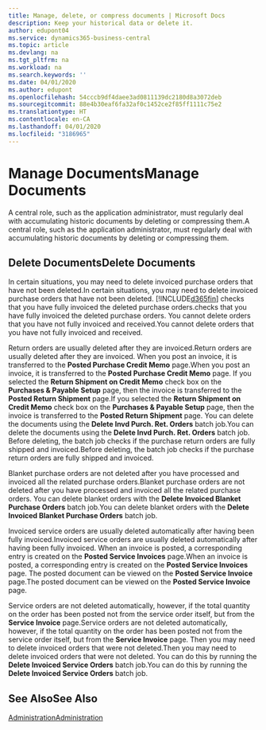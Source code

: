```yaml
---
title: Manage, delete, or compress documents | Microsoft Docs
description: Keep your historical data or delete it.
author: edupont04
ms.service: dynamics365-business-central
ms.topic: article
ms.devlang: na
ms.tgt_pltfrm: na
ms.workload: na
ms.search.keywords: ''
ms.date: 04/01/2020
ms.author: edupont
ms.openlocfilehash: 54cccb9df4daee3ad0811139dc2180d8a3072deb
ms.sourcegitcommit: 88e4b30eaf6fa32af0c1452ce2f85ff1111c75e2
ms.translationtype: HT
ms.contentlocale: en-CA
ms.lasthandoff: 04/01/2020
ms.locfileid: "3186965"
---
```

# <a name="manage-documents"></a><span data-ttu-id="62645-103">Manage Documents</span><span class="sxs-lookup"><span data-stu-id="62645-103">Manage Documents</span></span>
<span data-ttu-id="62645-104">A central role, such as the application administrator, must regularly deal with accumulating historic documents by deleting or compressing them.</span><span class="sxs-lookup"><span data-stu-id="62645-104">A central role, such as the application administrator, must regularly deal with accumulating historic documents by deleting or compressing them.</span></span>  

## <a name="delete-documents"></a><span data-ttu-id="62645-105">Delete Documents</span><span class="sxs-lookup"><span data-stu-id="62645-105">Delete Documents</span></span>
<span data-ttu-id="62645-106">In certain situations, you may need to delete invoiced purchase orders that have not been deleted.</span><span class="sxs-lookup"><span data-stu-id="62645-106">In certain situations, you may need to delete invoiced purchase orders that have not been deleted.</span></span> [!INCLUDE[d365fin](includes/d365fin_md.md)] <span data-ttu-id="62645-107">checks that you have fully invoiced the deleted purchase orders.</span><span class="sxs-lookup"><span data-stu-id="62645-107">checks that you have fully invoiced the deleted purchase orders.</span></span> <span data-ttu-id="62645-108">You cannot delete orders that you have not fully invoiced and received.</span><span class="sxs-lookup"><span data-stu-id="62645-108">You cannot delete orders that you have not fully invoiced and received.</span></span>  

<span data-ttu-id="62645-109">Return orders are usually deleted after they are invoiced.</span><span class="sxs-lookup"><span data-stu-id="62645-109">Return orders are usually deleted after they are invoiced.</span></span> <span data-ttu-id="62645-110">When you post an invoice, it is transferred to the **Posted Purchase Credit Memo** page.</span><span class="sxs-lookup"><span data-stu-id="62645-110">When you post an invoice, it is transferred to the **Posted Purchase Credit Memo** page.</span></span> <span data-ttu-id="62645-111">If you selected the **Return Shipment on Credit Memo** check box on the **Purchases & Payable Setup** page, then the invoice is transferred to the **Posted Return Shipment** page.</span><span class="sxs-lookup"><span data-stu-id="62645-111">If you selected the **Return Shipment on Credit Memo** check box on the **Purchases & Payable Setup** page, then the invoice is transferred to the **Posted Return Shipment** page.</span></span> <span data-ttu-id="62645-112">You can delete the documents using the **Delete Invd Purch. Ret. Orders** batch job.</span><span class="sxs-lookup"><span data-stu-id="62645-112">You can delete the documents using the **Delete Invd Purch. Ret. Orders** batch job.</span></span> <span data-ttu-id="62645-113">Before deleting, the batch job checks if the purchase return orders are fully shipped and invoiced.</span><span class="sxs-lookup"><span data-stu-id="62645-113">Before deleting, the batch job checks if the purchase return orders are fully shipped and invoiced.</span></span>  

<span data-ttu-id="62645-114">Blanket purchase orders are not deleted after you have processed and invoiced all the related purchase orders.</span><span class="sxs-lookup"><span data-stu-id="62645-114">Blanket purchase orders are not deleted after you have processed and invoiced all the related purchase orders.</span></span> <span data-ttu-id="62645-115">You can delete blanket orders with the **Delete Invoiced Blanket Purchase Orders** batch job.</span><span class="sxs-lookup"><span data-stu-id="62645-115">You can delete blanket orders with the **Delete Invoiced Blanket Purchase Orders** batch job.</span></span>  

<span data-ttu-id="62645-116">Invoiced service orders are usually deleted automatically after having been fully invoiced.</span><span class="sxs-lookup"><span data-stu-id="62645-116">Invoiced service orders are usually deleted automatically after having been fully invoiced.</span></span> <span data-ttu-id="62645-117">When an invoice is posted, a corresponding entry is created on the **Posted Service Invoices** page.</span><span class="sxs-lookup"><span data-stu-id="62645-117">When an invoice is posted, a corresponding entry is created on the **Posted Service Invoices** page.</span></span> <span data-ttu-id="62645-118">The posted document can be viewed on the **Posted Service Invoice** page.</span><span class="sxs-lookup"><span data-stu-id="62645-118">The posted document can be viewed on the **Posted Service Invoice** page.</span></span>  

<span data-ttu-id="62645-119">Service orders are not deleted automatically, however, if the total quantity on the order has been posted not from the service order itself, but from the **Service Invoice** page.</span><span class="sxs-lookup"><span data-stu-id="62645-119">Service orders are not deleted automatically, however, if the total quantity on the order has been posted not from the service order itself, but from the **Service Invoice** page.</span></span> <span data-ttu-id="62645-120">Then you may need to delete invoiced orders that were not deleted.</span><span class="sxs-lookup"><span data-stu-id="62645-120">Then you may need to delete invoiced orders that were not deleted.</span></span> <span data-ttu-id="62645-121">You can do this by running the **Delete Invoiced Service Orders** batch job.</span><span class="sxs-lookup"><span data-stu-id="62645-121">You can do this by running the **Delete Invoiced Service Orders** batch job.</span></span>  

## <a name="see-also"></a><span data-ttu-id="62645-122">See Also</span><span class="sxs-lookup"><span data-stu-id="62645-122">See Also</span></span>  
[<span data-ttu-id="62645-123">Administration</span><span class="sxs-lookup"><span data-stu-id="62645-123">Administration</span></span>](admin-setup-and-administration.md)  
